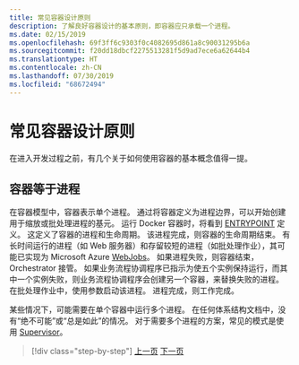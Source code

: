 ```yaml
---
title: 常见容器设计原则
description: 了解良好容器设计的基本原则，即容器应只承载一个进程。
ms.date: 02/15/2019
ms.openlocfilehash: 69f3ff6c9303f0c4082695d861a8c90031295b6a
ms.sourcegitcommit: f20dd18dbcf2275513281f5d9ad7ece6a62644b4
ms.translationtype: HT
ms.contentlocale: zh-CN
ms.lasthandoff: 07/30/2019
ms.locfileid: "68672494"
---
```

# <a name="common-container-design-principles"></a>常见容器设计原则

在进入开发过程之前，有几个关于如何使用容器的基本概念值得一提。

## <a name="container-equals-a-process"></a>容器等于进程

在容器模型中，容器表示单个进程。 通过将容器定义为进程边界，可以开始创建用于缩放或批处理进程的基元。 运行 Docker 容器时，将看到 [ENTRYPOINT](https://docs.docker.com/engine/reference/builder/#/entrypoint) 定义。 这定义了容器的进程和生命周期。 该进程完成，则容器的生命周期结束。 有长时间运行的进程（如 Web 服务器）和存留较短的进程（如批处理作业），其可能已实现为 Microsoft Azure [WebJobs](https://azure.microsoft.com/documentation/articles/websites-webjobs-resources/)。 如果进程失败，则容器结束，Orchestrator 接管。 如果业务流程协调程序已指示为使五个实例保持运行，而其中一个实例失败，则业务流程协调程序会创建另一个容器，来替换失败的进程。 在批处理作业中，使用参数启动该进程。 进程完成，则工作完成。

某些情况下，可能需要在单个容器中运行多个进程。 在任何体系结构文档中，没有“绝不可能”或“总是如此”的情况。 对于需要多个进程的方案，常见的模式是使用 [Supervisor](http://supervisord.org/)。

>[!div class="step-by-step"]
>[上一页](design-docker-applications.md)
>[下一页](monolithic-applications.md)
